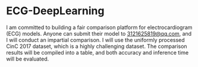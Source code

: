 # ECG-DeepLearning
 I am committed to building a fair comparison platform for electrocardiogram (ECG) models. Anyone can submit their model to 3121625819@qq.com, and I will conduct an impartial comparison. I will use the uniformly processed CinC 2017 dataset, which is a highly challenging dataset. The comparison results will be compiled into a table, and both accuracy and inference time will be evaluated.
